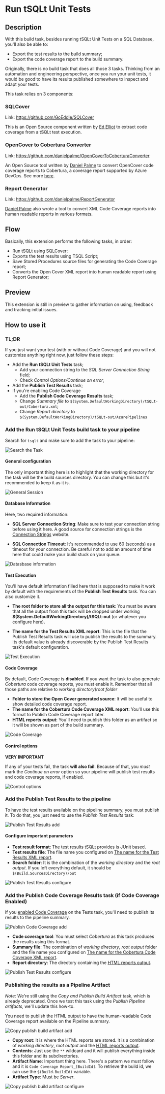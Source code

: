 # Run tSQLt Unit Tests

## Description

With this build task, besides running tSQLt Unit Tests on a SQL Database, you'll also be able to:
* Export the test results to the build summary;
* Export the code coverage report to the build summary.

Originally, there is no build task that does all those 3 tasks. Thinking from an automation and engineering perspective, once you run your unit tests, it would be good to have its results published somewhere to inspect and adapt your tests.

This task relies on 3 components:

### SQLCover

Link: https://github.com/GoEddie/SQLCover

This is an Open Source component written by [Ed Elliot](https://github.com/GoEddie) to extract code coverage from a tSQLt test execution.

### OpenCover to Cobertura Converter

Link: https://github.com/danielpalme/OpenCoverToCoberturaConverter

An Open Source tool written by [Daniel Palme](https://github.com/danielpalme) to convert OpenCover code coverage reports to Cobertura, a coverage report supported by Azure DevOps. See more [here](https://docs.microsoft.com/en-us/azure/devops/pipelines/tasks/test/publish-code-coverage-results?view=vsts).

### Report Generator

Link: https://github.com/danielpalme/ReportGenerator

[Daniel Palme]() also wrote a tool to convert XML Code Coverage reports into human readable reports in various formats.

## Flow

Basically, this extension performs the following tasks, in order:

* Run tSQLt using SQLCover;
* Exports the test results using TSQL Script;
* Save Stored Procedures source files for generating the Code Coverage report;
* Converts the Open Cover XML report into human readable report using Report Generator;

## Preview

This extension is still in preview to gather information on using, feedback and tracking initial issues.

## How to use it

### TL;DR

If you just want your test (with or without Code Coverage) and you will not customize anything right now, just follow these steps:

* Add the **Run tSQLt Unit Tests** task;
  * Add your connection string to the *SQL Server Connection String* field;
  * Check *Control Options/Continue on error*;
* Add the **Publish Test Results** task;
* If you're enabling Code Coverage
  * Add the **Publish Code Coverage Results** task;
  * Change *Summary file* to `$(System.DefaultWorkingDirectory)/tSQLt-out/Cobertura.xml`;
  * Change *Report directory* to `$(System.DefaultWorkingDirectory)/tSQLt-out/AzurePipelines`

### Add the Run tSQLt Unit Tests build task to your pipeline

Search for `tsqlt` and make sure to add the task to your pipeline:

![Search the Task](images/01-Search-the-Task.PNG)

#### General configuration

The only important thing here is to highlight that the working directory for the task will be the build sources directory. You can change this but it's recommended to keep it as it is.

![General Session](images/02-General-Session.PNG)

#### Database Information

Here, two required information:

* **SQL Server Connection String**: Make sure to test your connection string before using it here. A good source for connection strings is the [Connection Strings](https://www.connectionstrings.com/) website.

* **SQL Connection Timeout**: It's recommended to use 60 (seconds) as a timeout for your connection. Be careful not to add an amount of time here that could make your build stuck on your queue.

![Datasbase information](images/03-Database-information.PNG)

#### Test Execution

You'll have default information filled here that is supposed to make it work by default with the requirements of the **Publish Test Results** task. You can also customize it.

* **The root folder to store all the output for this task**: You must be aware that all the output from this task will be dropped under working **$(System.DefaultWorkingDirectory)/tSQLt-out** (or whatever you configure here).

* **The name for the Test Results XML report**: This is the file that the Publish Test Results task will use to publish the results to the summary. Its default value is already discoverable by the Publish Test Results task's default configuration.

![Test Execution](images/04-Test-Execution.PNG)

#### Code Coverage

By default, Code Coverage is **disabled**. If you want the task to also generate *Cobertura* code coverage reports, you must enable it. Remember that all those paths are relative to *working directory\root folder*

* **Folder to store the Open Cover generated source**: It will be useful to show detailed code coverage report.
* **The name for the Cobertura Code Coverage XML report**: You'll use this format to Publish Code Coverage report later.
* **HTML reports output**: You'll need to publish this folder as an artifact so it will be shown as part of the build summary.

![Code Coverage](images/05-Code-Coverage.PNG)

#### Control options

**VERY IMPORTANT**

If any of your tests fail, the task **will also fail**. Because of that, you *must* mark the *Continue on error* option so your pipeline will publish test results and code coverage reports, if enabled.

![Control options](images/06-Control-options.png)
 
 ### Add the Publish Test Results to the pipeline

 To have the test results available on the pipeline summary, you must publish it. To do that, you just need to use the *Publish Test Results* task:

![Publish Test Results add](images/07-Publish-Test-Results-add.png)

 #### Configure important parameters

 * **Test result format**: The test results tSQLt provides is JUnit based.
 * **Test results file**: The file name you configured on [The name for the Test Results XML report](#the-name-for-the-test-results-xml-report).
 * **Search folder**: It is the combination of the *working directory* and the *root output*. If you left everything default, it should be `$(Build.SourcesDirectory)/out`

![Publish Test Results configure](images/08-Publish-Test-Results-configure.png)

 ### Add the Publish Code Coverage Results task (if Code Coverage Enabled)

 If you [enabled Code Coverage](#code-coverage) on the Tests task, you'll need to publish its results to the pipeline summary.

![Publish Code Coverage add](images/09-Publish-Code-Coverage-add.png)

* **Code coverage tool**: You must select *Cobertura* as this task produces the results using this format.
* **Summary file**: The combination of *working directory*, *root output* folder and the file name you configured on [The name for the Cobertura Code Coverage XML report](#code-coverage).
* **Report directory**: The directory containing the [HTML reports output](#code-coverage).

![Publish Test Results configure](images/10-Publish-Test-Results-configure.png)

### Publishing the results as a Pipeline Artifact

*Note*: We're still using the *Copy and Publish Build Artifact* task, which is already deprecated. Once we test this task using the *Publish Pipeline artifacts*, we'll update this how-to.

You need to publish the HTML output to have the human-readable Code Coverage report available on the Pipeline summary.

![Copy publish build artifact add](images/11-Copy-publish-build-artifact-add.png)

* **Copy root**: It is where the HTML reports are stored. It is a combination of *working directory*, *root output* and the [HTML reports output](#code-coverage).
* **Contents**: Just use the `**` wildcard and it will publish everything inside this folder and its subdirectories.
* **Artifact Name**: Important thing here. There's a pattern we must follow and it is `Code Coverage Report_[BuildId]`. To retrieve the build id, we can use the `$(Build.BuildId)` variable.
* **Artifact Type**: Must be *Server*.

![Copy publish build artifact configure](images/12-Copy-publish-build-artifact-configure.png)